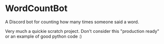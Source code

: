 # WordCountBot
A Discord bot for counting how many times someone said a word.

Very much a quickie scratch project. Don't consider this "production ready" or an example of good python code :)
